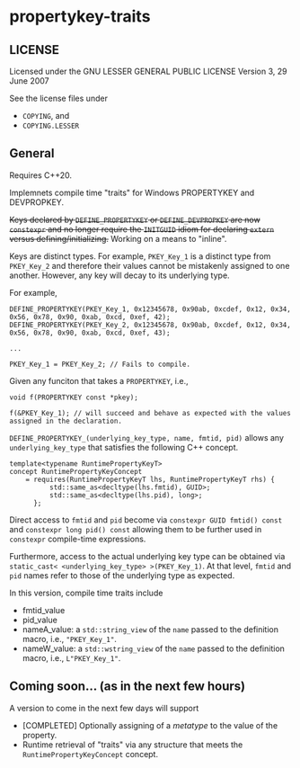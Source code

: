 # propertykey-traits

## LICENSE

Licensed under the GNU LESSER GENERAL PUBLIC LICENSE Version 3, 29 June 2007

See the license files under
* `COPYING`, and
* `COPYING.LESSER`

## General

Requires C++20.

Implemnets compile time "traits" for Windows PROPERTYKEY and DEVPROPKEY. 

~~Keys declared by `DEFINE_PROPERTYKEY` or `DEFINE_DEVPROPKEY` are now `constexpr` and no longer require the `INITGUID` idiom for declaring `extern` versus defining/initializing.~~
Working on a means to "inline".

Keys are distinct types. For example, `PKEY_Key_1` is a distinct type from `PKEY_Key_2` and therefore their values cannot be mistakenly assigned to one another. However, any key will decay to its underlying type. 

For example,

```
DEFINE_PROPERTYKEY(PKEY_Key_1, 0x12345678, 0x90ab, 0xcdef, 0x12, 0x34, 0x56, 0x78, 0x90, 0xab, 0xcd, 0xef, 42);
DEFINE_PROPERTYKEY(PKEY_Key_2, 0x12345678, 0x90ab, 0xcdef, 0x12, 0x34, 0x56, 0x78, 0x90, 0xab, 0xcd, 0xef, 43);

...

PKEY_Key_1 = PKEY_Key_2; // Fails to compile.
```

Given any funciton that takes a `PROPERTYKEY`, i.e.,

```
void f(PROPERTYKEY const *pkey);

f(&PKEY_Key_1); // will succeed and behave as expected with the values assigned in the declaration.
```

`DEFINE_PROPERTYKEY_(underlying_key_type, name, fmtid, pid)` allows any `underlying_key_type` that satisfies the following C++ concept.

```
template<typename RuntimePropertyKeyT>
concept RuntimePropertyKeyConcept
    = requires(RuntimePropertyKeyT lhs, RuntimePropertyKeyT rhs) {
          std::same_as<decltype(lhs.fmtid), GUID>;
          std::same_as<decltype(lhs.pid), long>;
      };
```

Direct access to `fmtid` and `pid` become via `constexpr GUID fmtid() const` and `constexpr long pid() const` allowing them to be further used in `constexpr` compile-time expressions.

Furthermore, access to the actual underlying key type can be obtained via `static_cast< <underlying_key_type> >(PKEY_Key_1)`. At that level, `fmtid` and `pid` names refer to those of the underlying type as expected.

In this version, compile time traits include 
* fmtid_value
* pid_value
* nameA_value: a `std::string_view` of the `name` passed to the definition macro, i.e., `"PKEY_Key_1"`.
* nameW_value: a `std::wstring_view` of the `name` passed to the definition macro, i.e., `L"PKEY_Key_1"`.

## Coming soon... (as in the next few hours)
A version to come in the next few days will support
* [COMPLETED] Optionally assigning of a _metatype_ to the value of the property.
* Runtime retrieval of "traits" via any structure that meets the `RuntimePropertyKeyConcept` concept.